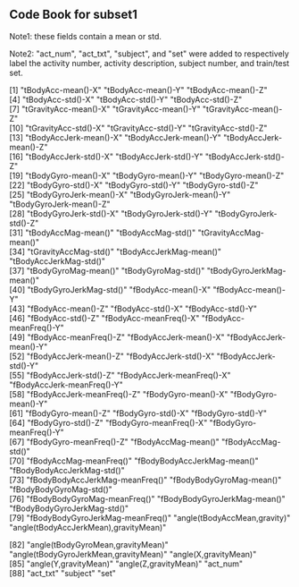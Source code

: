 ## Code Book for subset1

Note1: these fields contain a mean or std.

Note2: "act_num", "act_txt", "subject", and "set" were added to respectively label the activity number, 
activity description, subject number, and train/test set.


[1] "tBodyAcc-mean()-X"                    "tBodyAcc-mean()-Y"                    "tBodyAcc-mean()-Z"                   
 [4] "tBodyAcc-std()-X"                     "tBodyAcc-std()-Y"                     "tBodyAcc-std()-Z"                    
 [7] "tGravityAcc-mean()-X"                 "tGravityAcc-mean()-Y"                 "tGravityAcc-mean()-Z"                
[10] "tGravityAcc-std()-X"                  "tGravityAcc-std()-Y"                  "tGravityAcc-std()-Z"                 
[13] "tBodyAccJerk-mean()-X"                "tBodyAccJerk-mean()-Y"                "tBodyAccJerk-mean()-Z"               
[16] "tBodyAccJerk-std()-X"                 "tBodyAccJerk-std()-Y"                 "tBodyAccJerk-std()-Z"                
[19] "tBodyGyro-mean()-X"                   "tBodyGyro-mean()-Y"                   "tBodyGyro-mean()-Z"                  
[22] "tBodyGyro-std()-X"                    "tBodyGyro-std()-Y"                    "tBodyGyro-std()-Z"                   
[25] "tBodyGyroJerk-mean()-X"               "tBodyGyroJerk-mean()-Y"               "tBodyGyroJerk-mean()-Z"              
[28] "tBodyGyroJerk-std()-X"                "tBodyGyroJerk-std()-Y"                "tBodyGyroJerk-std()-Z"               
[31] "tBodyAccMag-mean()"                   "tBodyAccMag-std()"                    "tGravityAccMag-mean()"               
[34] "tGravityAccMag-std()"                 "tBodyAccJerkMag-mean()"               "tBodyAccJerkMag-std()"               
[37] "tBodyGyroMag-mean()"                  "tBodyGyroMag-std()"                   "tBodyGyroJerkMag-mean()"             
[40] "tBodyGyroJerkMag-std()"               "fBodyAcc-mean()-X"                    "fBodyAcc-mean()-Y"                   
[43] "fBodyAcc-mean()-Z"                    "fBodyAcc-std()-X"                     "fBodyAcc-std()-Y"                    
[46] "fBodyAcc-std()-Z"                     "fBodyAcc-meanFreq()-X"                "fBodyAcc-meanFreq()-Y"               
[49] "fBodyAcc-meanFreq()-Z"                "fBodyAccJerk-mean()-X"                "fBodyAccJerk-mean()-Y"               
[52] "fBodyAccJerk-mean()-Z"                "fBodyAccJerk-std()-X"                 "fBodyAccJerk-std()-Y"                
[55] "fBodyAccJerk-std()-Z"                 "fBodyAccJerk-meanFreq()-X"            "fBodyAccJerk-meanFreq()-Y"           
[58] "fBodyAccJerk-meanFreq()-Z"            "fBodyGyro-mean()-X"                   "fBodyGyro-mean()-Y"                  
[61] "fBodyGyro-mean()-Z"                   "fBodyGyro-std()-X"                    "fBodyGyro-std()-Y"                   
[64] "fBodyGyro-std()-Z"                    "fBodyGyro-meanFreq()-X"               "fBodyGyro-meanFreq()-Y"              
[67] "fBodyGyro-meanFreq()-Z"               "fBodyAccMag-mean()"                   "fBodyAccMag-std()"                   
[70] "fBodyAccMag-meanFreq()"               "fBodyBodyAccJerkMag-mean()"           "fBodyBodyAccJerkMag-std()"           
[73] "fBodyBodyAccJerkMag-meanFreq()"       "fBodyBodyGyroMag-mean()"              "fBodyBodyGyroMag-std()"              
[76] "fBodyBodyGyroMag-meanFreq()"          "fBodyBodyGyroJerkMag-mean()"          "fBodyBodyGyroJerkMag-std()"          
[79] "fBodyBodyGyroJerkMag-meanFreq()"      "angle(tBodyAccMean,gravity)"          "angle(tBodyAccJerkMean),gravityMean)"

[82] "angle(tBodyGyroMean,gravityMean)"     "angle(tBodyGyroJerkMean,gravityMean)" "angle(X,gravityMean)"                
[85] "angle(Y,gravityMean)"                 "angle(Z,gravityMean)"                 "act_num"                             
[88] "act_txt"                              "subject"                              "set"    
